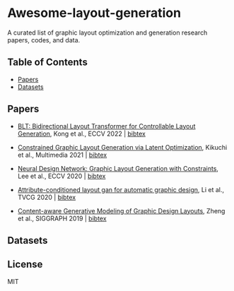 # Awesome-layout-generation
A curated list of graphic layout optimization and generation research papers, codes, and data.

## Table of Contents
- [Papers](#papers)
- [Datasets](#datasets)

## Papers
- [BLT: Bidirectional Layout Transformer for Controllable Layout Generation](https://www.google.com/url?sa=t&rct=j&q=&esrc=s&source=web&cd=&cad=rja&uact=8&ved=2ahUKEwiLja7XqYT7AhXKmlYBHdnIBYgQFnoECA8QAQ&url=https%3A%2F%2Fwww.ecva.net%2Fpapers%2Feccv_2022%2Fpapers_ECCV%2Fpapers%2F136770477.pdf&usg=AOvVaw0Jlknv5nwJoIATiEicO072), Kong et al., ECCV 2022 | [bibtex](./citations/blt_eccv22.txt) <!---Kong22eccv_blt-->

- [Constrained Graphic Layout Generation via Latent Optimization](https://esslab.jp/publications/KikuchiMM2021.pdf), Kikuchi et al., Multimedia 2021 | [bibtex](./citations/cont_layout_mm21.txt) <!---Kikuchi21mm_cont_layout-->

- [Neural Design Network: Graphic Layout Generation with Constraints](https://www.ecva.net/papers/eccv_2020/papers_ECCV/papers/123480494.pdf), Lee et al., ECCV 2020 | [bibtex](./citations/NDN.txt) <!---Lee20eccv_ndn-->

- [Attribute-conditioned layout gan for automatic graphic design](https://arxiv.org/pdf/2009.05284), Li et al., TVCG 2020 | [bibtex](./citations/attribute.txt)<!---Li20attribute-->

- [Content-aware Generative Modeling of Graphic Design Layouts](https://xtqiao.com/projects/content_aware_layout/paper.pdf), Zheng et al., SIGGRAPH 2019 | [bibtex](./citations/content_aware.txt)<!---Zheng19contet-->

## Datasets


## License 
MIT
